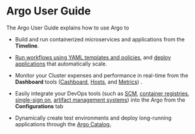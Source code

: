 # Argo User Guide

The Argo User Guide explains how to use Argo to

*   Build and run containerized microservices and applications from the **Timeline**.
*   [Run workflows using YAML templates and policies](./../yaml/ex_create_policy_4_workflow.md), and [deploy applications](./../user_guide/applications/applications.md) that automatically scale.
*   Monitor your Cluster expenses and performance in real-time from the **Dashboard** tools ([Cashboard](./../user_guide/dashboards/cashboard.md), [Hosts](./../user_guide/dashboards/hosts.md), and [Metrics](./../user_guide/dashboards/metrics.md)) .

*   Easily integrate your DevOps tools (such as [SCM](./../user_guide/configapplatixcluster/connectscm.md), [container registries](./../user_guide/configapplatixcluster/connectdockerhub-registry.md), [single-sign on](./../user_guide/configapplatixcluster/setupsso.md), [artifact management systems](./../user_guide/configapplatixcluster/connectartifactrepo.md)) into the Argo from the **Configurations** tab
*   Dynamically create test environments and deploy long-running applications through the [Argo Catalog.](./../user_guide/catalog/deploycatalogapp.md)
